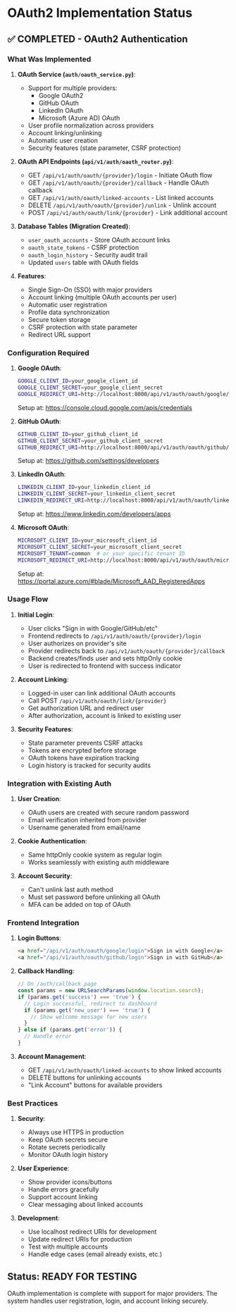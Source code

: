 # OAuth2 Implementation Status

## ✅ COMPLETED - OAuth2 Authentication

### What Was Implemented

1. **OAuth Service (`auth/oauth_service.py`)**:
   - Support for multiple providers:
     - Google OAuth2
     - GitHub OAuth
     - LinkedIn OAuth
     - Microsoft (Azure AD) OAuth
   - User profile normalization across providers
   - Account linking/unlinking
   - Automatic user creation
   - Security features (state parameter, CSRF protection)

2. **OAuth API Endpoints (`api/v1/auth/oauth_router.py`)**:
   - GET `/api/v1/auth/oauth/{provider}/login` - Initiate OAuth flow
   - GET `/api/v1/auth/oauth/{provider}/callback` - Handle OAuth callback
   - GET `/api/v1/auth/oauth/linked-accounts` - List linked accounts
   - DELETE `/api/v1/auth/oauth/{provider}/unlink` - Unlink account
   - POST `/api/v1/auth/oauth/link/{provider}` - Link additional account

3. **Database Tables (Migration Created)**:
   - `user_oauth_accounts` - Store OAuth account links
   - `oauth_state_tokens` - CSRF protection
   - `oauth_login_history` - Security audit trail
   - Updated `users` table with OAuth fields

4. **Features**:
   - Single Sign-On (SSO) with major providers
   - Account linking (multiple OAuth accounts per user)
   - Automatic user registration
   - Profile data synchronization
   - Secure token storage
   - CSRF protection with state parameter
   - Redirect URL support

### Configuration Required

1. **Google OAuth**:
   ```bash
   GOOGLE_CLIENT_ID=your_google_client_id
   GOOGLE_CLIENT_SECRET=your_google_client_secret
   GOOGLE_REDIRECT_URI=http://localhost:8000/api/v1/auth/oauth/google/callback
   ```
   
   Setup at: https://console.cloud.google.com/apis/credentials

2. **GitHub OAuth**:
   ```bash
   GITHUB_CLIENT_ID=your_github_client_id
   GITHUB_CLIENT_SECRET=your_github_client_secret
   GITHUB_REDIRECT_URI=http://localhost:8000/api/v1/auth/oauth/github/callback
   ```
   
   Setup at: https://github.com/settings/developers

3. **LinkedIn OAuth**:
   ```bash
   LINKEDIN_CLIENT_ID=your_linkedin_client_id
   LINKEDIN_CLIENT_SECRET=your_linkedin_client_secret
   LINKEDIN_REDIRECT_URI=http://localhost:8000/api/v1/auth/oauth/linkedin/callback
   ```
   
   Setup at: https://www.linkedin.com/developers/apps

4. **Microsoft OAuth**:
   ```bash
   MICROSOFT_CLIENT_ID=your_microsoft_client_id
   MICROSOFT_CLIENT_SECRET=your_microsoft_client_secret
   MICROSOFT_TENANT=common  # or your specific tenant ID
   MICROSOFT_REDIRECT_URI=http://localhost:8000/api/v1/auth/oauth/microsoft/callback
   ```
   
   Setup at: https://portal.azure.com/#blade/Microsoft_AAD_RegisteredApps

### Usage Flow

1. **Initial Login**:
   - User clicks "Sign in with Google/GitHub/etc"
   - Frontend redirects to `/api/v1/auth/oauth/{provider}/login`
   - User authorizes on provider's site
   - Provider redirects back to `/api/v1/auth/oauth/{provider}/callback`
   - Backend creates/finds user and sets httpOnly cookie
   - User is redirected to frontend with success indicator

2. **Account Linking**:
   - Logged-in user can link additional OAuth accounts
   - Call POST `/api/v1/auth/oauth/link/{provider}`
   - Get authorization URL and redirect user
   - After authorization, account is linked to existing user

3. **Security Features**:
   - State parameter prevents CSRF attacks
   - Tokens are encrypted before storage
   - OAuth tokens have expiration tracking
   - Login history is tracked for security audits

### Integration with Existing Auth

1. **User Creation**:
   - OAuth users are created with secure random password
   - Email verification inherited from provider
   - Username generated from email/name

2. **Cookie Authentication**:
   - Same httpOnly cookie system as regular login
   - Works seamlessly with existing auth middleware

3. **Account Security**:
   - Can't unlink last auth method
   - Must set password before unlinking all OAuth
   - MFA can be added on top of OAuth

### Frontend Integration

1. **Login Buttons**:
   ```html
   <a href="/api/v1/auth/oauth/google/login">Sign in with Google</a>
   <a href="/api/v1/auth/oauth/github/login">Sign in with GitHub</a>
   ```

2. **Callback Handling**:
   ```javascript
   // On /auth/callback page
   const params = new URLSearchParams(window.location.search);
   if (params.get('success') === 'true') {
     // Login successful, redirect to dashboard
     if (params.get('new_user') === 'true') {
       // Show welcome message for new users
     }
   } else if (params.get('error')) {
     // Handle error
   }
   ```

3. **Account Management**:
   - GET `/api/v1/auth/oauth/linked-accounts` to show linked accounts
   - DELETE buttons for unlinking accounts
   - "Link Account" buttons for available providers

### Best Practices

1. **Security**:
   - Always use HTTPS in production
   - Keep OAuth secrets secure
   - Rotate secrets periodically
   - Monitor OAuth login history

2. **User Experience**:
   - Show provider icons/buttons
   - Handle errors gracefully
   - Support account linking
   - Clear messaging about linked accounts

3. **Development**:
   - Use localhost redirect URIs for development
   - Update redirect URIs for production
   - Test with multiple accounts
   - Handle edge cases (email already exists, etc.)

## Status: READY FOR TESTING

OAuth implementation is complete with support for major providers. The system handles user registration, login, and account linking securely.